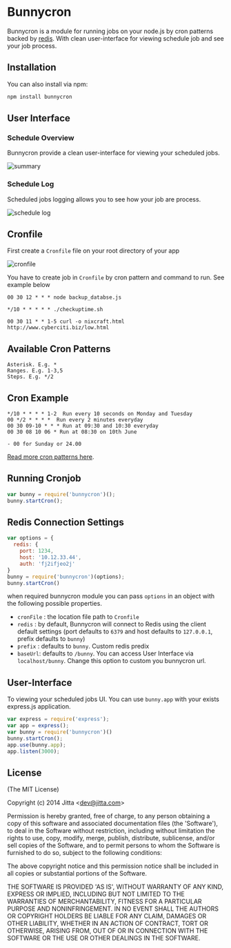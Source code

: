 # Bunnycron
Bunnycron is a module for running jobs on your node.js by cron patterns backed by [redis](http://redis.io). With clean user-interface for viewing schedule job and see your job process.

## Installation

You can also install via npm:

```sh
npm install bunnycron
```

## User Interface
### Schedule Overview
Bunnycron provide a clean user-interface for viewing your scheduled jobs.

![summary](https://cloud.githubusercontent.com/assets/837612/3609563/cda4693c-0d7c-11e4-8b64-77ec7ab6c3d9.png)

### Schedule Log
Scheduled jobs logging allows you to see how your job are process.

![schedule log](https://cloud.githubusercontent.com/assets/837612/3609667/9ec2fe9c-0d7e-11e4-870c-69d45de7a8fd.png)




## Cronfile
First create a `Cronfile` file on your root directory of your app

![cronfile](https://cloud.githubusercontent.com/assets/837612/3597594/48a60a5e-0cd4-11e4-9cef-e353240433ef.png)



You have to create job in `Cronfile` by cron pattern and command to run. See example below

    00 30 12 * * * node backup_databse.js

	*/10 * * * * * ./checkuptime.sh

	00 30 11 * * 1-5 curl -o nixcraft.html http://www.cyberciti.biz/low.html


## Available Cron Patterns

    Asterisk. E.g. *
    Ranges. E.g. 1-3,5
    Steps. E.g. */2
    
## Cron Example
    */10 * * * * 1-2  Run every 10 seconds on Monday and Tuesday
    00 */2 * * * *  Run every 2 minutes everyday
    00 30 09-10 * * * Run at 09:30 and 10:30 everyday
    00 30 08 10 06 * Run at 08:30 on 10th June

    - 00 for Sunday or 24.00


[Read more cron patterns here](http://www.thegeekstuff.com/2009/06/15-practical-crontab-examples/).


## Running Cronjob

```js
var bunny = require('bunnycron')();
bunny.startCron();
```

## Redis Connection Settings

```js
var options = {
  redis: {
    port: 1234,
    host: '10.12.33.44',
    auth: 'fj2ifjeo2j'
}
bunny = require('bunnycron')(options);
bunny.startCron()
```

when required bunnycron module you can pass `options` in an object with the following possible properties.

* `cronFile` : the location file path to `Cronfile`
* `redis` : by default, Bunnycron will connect to Redis using the client default settings (port defaults to `6379` and host defaults to `127.0.0.1`, prefix defaults to `bunny`)
* `prefix` : defaults to `bunny`. Custom redis predix
* `baseUrl`: defaults to `/bunny`. You can access User Interface via `localhost/bunny`. Change this option to custom you bunnycron url.



## User-Interface
To viewing your scheduled jobs UI. You can use `bunny.app` with your exists express.js application.

```js
var express = require('express');
var app = express();
var bunny = require('bunnycron')()
bunny.startCron();
app.use(bunny.app);
app.listen(3000);

```




    



## License 

(The MIT License)

Copyright (c) 2014 Jitta &lt;dev@jitta.com&gt;

Permission is hereby granted, free of charge, to any person obtaining
a copy of this software and associated documentation files (the
'Software'), to deal in the Software without restriction, including
without limitation the rights to use, copy, modify, merge, publish,
distribute, sublicense, and/or sell copies of the Software, and to
permit persons to whom the Software is furnished to do so, subject to
the following conditions:

The above copyright notice and this permission notice shall be
included in all copies or substantial portions of the Software.

THE SOFTWARE IS PROVIDED 'AS IS', WITHOUT WARRANTY OF ANY KIND,
EXPRESS OR IMPLIED, INCLUDING BUT NOT LIMITED TO THE WARRANTIES OF
MERCHANTABILITY, FITNESS FOR A PARTICULAR PURPOSE AND NONINFRINGEMENT.
IN NO EVENT SHALL THE AUTHORS OR COPYRIGHT HOLDERS BE LIABLE FOR ANY
CLAIM, DAMAGES OR OTHER LIABILITY, WHETHER IN AN ACTION OF CONTRACT,
TORT OR OTHERWISE, ARISING FROM, OUT OF OR IN CONNECTION WITH THE
SOFTWARE OR THE USE OR OTHER DEALINGS IN THE SOFTWARE.
